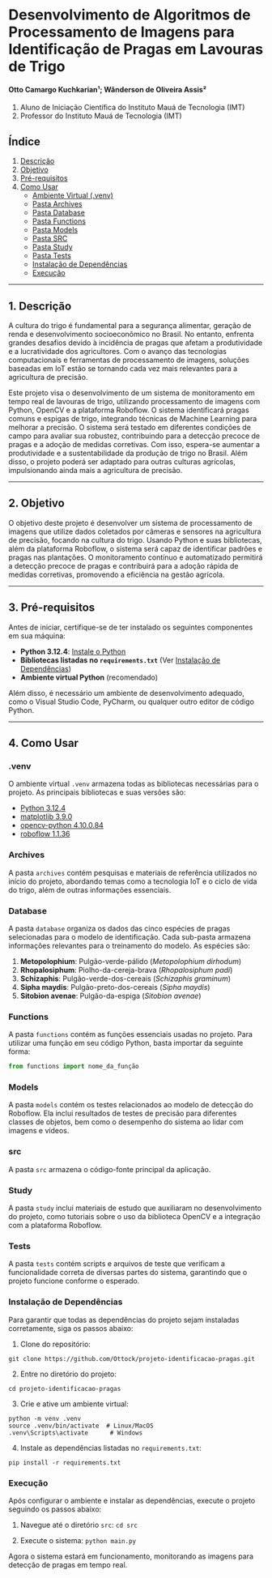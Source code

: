 # Desenvolvimento de Algoritmos de Processamento de Imagens para Identificação de Pragas em Lavouras de Trigo

#### Otto Camargo Kuchkarian¹; Wânderson de Oliveira Assis²  
1. Aluno de Iniciação Científica do Instituto Mauá de Tecnologia (IMT)  
2. Professor do Instituto Mauá de Tecnologia (IMT)

## Índice
1. [Descrição](#descrição)  
2. [Objetivo](#objetivo)  
3. [Pré-requisitos](#pré-requisitos)  
4. [Como Usar](#como-usar)  
   - [Ambiente Virtual (.venv)](#venv)  
   - [Pasta Archives](#archives)  
   - [Pasta Database](#database)  
   - [Pasta Functions](#functions)  
   - [Pasta Models](#models)  
   - [Pasta SRC](#src)  
   - [Pasta Study](#study)  
   - [Pasta Tests](#tests)  
   - [Instalação de Dependências](#instalação-de-dependências)  
   - [Execução](#execução)

---

## 1. Descrição
A cultura do trigo é fundamental para a segurança alimentar, geração de renda e desenvolvimento socioeconômico no Brasil. No entanto, enfrenta grandes desafios devido à incidência de pragas que afetam a produtividade e a lucratividade dos agricultores. Com o avanço das tecnologias computacionais e ferramentas de processamento de imagens, soluções baseadas em IoT estão se tornando cada vez mais relevantes para a agricultura de precisão.

Este projeto visa o desenvolvimento de um sistema de monitoramento em tempo real de lavouras de trigo, utilizando processamento de imagens com Python, OpenCV e a plataforma Roboflow. O sistema identificará pragas comuns e espigas de trigo, integrando técnicas de Machine Learning para melhorar a precisão. O sistema será testado em diferentes condições de campo para avaliar sua robustez, contribuindo para a detecção precoce de pragas e a adoção de medidas corretivas. Com isso, espera-se aumentar a produtividade e a sustentabilidade da produção de trigo no Brasil. Além disso, o projeto poderá ser adaptado para outras culturas agrícolas, impulsionando ainda mais a agricultura de precisão.

---

## 2. Objetivo
O objetivo deste projeto é desenvolver um sistema de processamento de imagens que utilize dados coletados por câmeras e sensores na agricultura de precisão, focando na cultura do trigo. Usando Python e suas bibliotecas, além da plataforma Roboflow, o sistema será capaz de identificar padrões e pragas nas plantações. O monitoramento contínuo e automatizado permitirá a detecção precoce de pragas e contribuirá para a adoção rápida de medidas corretivas, promovendo a eficiência na gestão agrícola.

---

## 3. Pré-requisitos
Antes de iniciar, certifique-se de ter instalado os seguintes componentes em sua máquina:

- **Python 3.12.4**: [Instale o Python](https://www.python.org/downloads/)
- **Bibliotecas listadas no `requirements.txt`** (Ver [Instalação de Dependências](#instalação-de-dependências))
- **Ambiente virtual Python** (recomendado)

Além disso, é necessário um ambiente de desenvolvimento adequado, como o Visual Studio Code, PyCharm, ou qualquer outro editor de código Python.

---

## 4. Como Usar

### .venv
O ambiente virtual `.venv` armazena todas as bibliotecas necessárias para o projeto. As principais bibliotecas e suas versões são:

- [Python 3.12.4](https://www.python.org/downloads/)
- [matplotlib 3.9.0](https://pypi.org/project/matplotlib/)
- [opencv-python 4.10.0.84](https://pypi.org/project/opencv-python/)
- [roboflow 1.1.36](https://pypi.org/project/roboflow/)

### Archives
A pasta `archives` contém pesquisas e materiais de referência utilizados no início do projeto, abordando temas como a tecnologia IoT e o ciclo de vida do trigo, além de outras informações essenciais.

### Database
A pasta `database` organiza os dados das cinco espécies de pragas selecionadas para o modelo de identificação. Cada sub-pasta armazena informações relevantes para o treinamento do modelo. As espécies são:

1. **Metopolophium**: Pulgão-verde-pálido (*Metopolophium dirhodum*)  
2. **Rhopalosiphum**: Piolho-da-cereja-brava (*Rhopalosiphum padi*)  
3. **Schizaphis**: Pulgão-verde-dos-cereais (*Schizaphis graminum*)  
4. **Sipha maydis**: Pulgão-preto-dos-cereais (*Sipha maydis*)  
5. **Sitobion avenae**: Pulgão-da-espiga (*Sitobion avenae*)

### Functions
A pasta `functions` contém as funções essenciais usadas no projeto. Para utilizar uma função em seu código Python, basta importar da seguinte forma:

```python
from functions import nome_da_função
```

### Models
A pasta `models` contém os testes relacionados ao modelo de detecção do Roboflow. Ela inclui resultados de testes de precisão para diferentes classes de objetos, bem como o desempenho do sistema ao lidar com imagens e vídeos.

### src
A pasta `src` armazena o código-fonte principal da aplicação.

### Study
A pasta `study` inclui materiais de estudo que auxiliaram no desenvolvimento do projeto, como tutoriais sobre o uso da biblioteca OpenCV e a integração com a plataforma Roboflow.

### Tests
A pasta `tests` contém scripts e arquivos de teste que verificam a funcionalidade correta de diversas partes do sistema, garantindo que o projeto funcione conforme o esperado.

### Instalação de Dependências
Para garantir que todas as dependências do projeto sejam instaladas corretamente, siga os passos abaixo:

1. Clone do repositório:
```
git clone https://github.com/Ottock/projeto-identificacao-pragas.git
```

2. Entre no diretório do projeto:
```
cd projeto-identificacao-pragas
```

3. Crie e ative um ambiente virtual:
```
python -m venv .venv
source .venv/bin/activate  # Linux/MacOS
.venv\Scripts\activate      # Windows
```

4. Instale as dependências listadas no `requirements.txt`:
```
pip install -r requirements.txt
```

### Execução
Após configurar o ambiente e instalar as dependências, execute o projeto seguindo os passos abaixo:

1. Navegue até o diretório `src`:
`cd src`

2. Execute o sistema:
`python main.py`

Agora o sistema estará em funcionamento, monitorando as imagens para detecção de pragas em tempo real.
